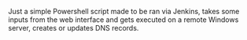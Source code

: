 Just a simple Powershell script made to be ran via Jenkins, takes some inputs from the web interface and gets executed on a remote Windows server, creates or updates DNS records.